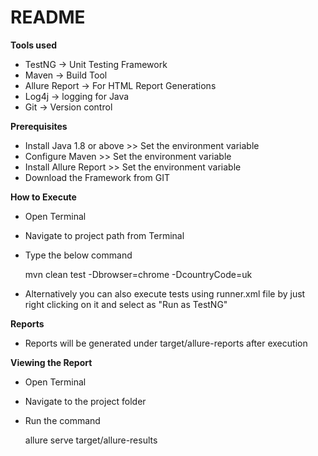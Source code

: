 # README

**Tools used**

- TestNG -> Unit Testing Framework
- Maven -> Build Tool
- Allure Report -> For HTML Report Generations
- Log4j -> logging for Java
- Git -> Version control

**Prerequisites**
 - Install Java 1.8 or above >> Set the environment variable
 - Configure Maven >> Set the environment variable
 - Install Allure Report >> Set the environment variable
 - Download the Framework from GIT


**How to Execute**
  - Open Terminal
  - Navigate to project path from Terminal
  - Type the below command

	mvn clean test -Dbrowser=chrome -DcountryCode=uk

   - Alternatively  you can also execute tests using runner.xml file by just right clicking on it and select as "Run as TestNG" 
   
**Reports**
  - Reports will be generated under target/allure-reports after execution

**Viewing the Report**
  - Open Terminal
  - Navigate to the project folder
  - Run the command
	
	allure serve target/allure-results